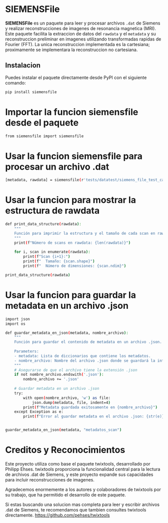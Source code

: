 # SIEMENSFile

**SIEMENSFile** es un paquete para leer y procesar archivos `.dat` de Siemens y realizar reconstrucciones de imagenes de resonancia magnetica (MRI). Este paquete facilita la extraccion de datos del  `rawdata` y el `metadata` y su reconstruccion preliminar en imagenes utilizando transformadas rapidas de Fourier (FFT). La unica reconstruccion implementada es la cartesiana; proximamente se implementara la reconstruccion no cartesiana.

## Instalacion

Puedes instalar el paquete directamente desde PyPI con el siguiente comando:

```bash
pip install siemensfile
```
# Importar la funcion siemensfile desde el paquete
```bash
from siemensfile import siemensfile
```

# Usar la funcion siemensfile para procesar un archivo .dat

```bash
[metadata, rawdata] = siemensfile(r'tests/datatest/siemens_file_test_cartesian_sample.dat', reconstruction="Cartesiana")


```
# Usar la funcion para mostrar la estructura de rawdata

```bash
def print_data_structure(rawdata):
    """
    Función para imprimir la estructura y el tamaño de cada scan en rawdata.
    """
    print(f"Número de scans en rawdata: {len(rawdata)}")
    
    for i, scan in enumerate(rawdata):
        print(f"Scan {i+1}:")
        print(f"  Tamaño: {scan.shape}")
        print(f"  Número de dimensiones: {scan.ndim}")

print_data_structure(rawdata)

```

# Usar la funcion para guardar la metadata en un archivo .json

```bash
import json
import os

def guardar_metadata_en_json(metadata, nombre_archivo):
    """
    Función para guardar el contenido de metadata en un archivo .json.
    
    Parameters:
    - metadata: Lista de diccionarios que contiene los metadatos.
    - nombre_archivo: Nombre del archivo .json donde se guardará la información.
    """
    # Asegurarse de que el archivo tiene la extensión .json
    if not nombre_archivo.endswith('.json'):
        nombre_archivo += '.json'
    
    # Guardar metadata en un archivo .json
    try:
        with open(nombre_archivo, 'w') as file:
            json.dump(metadata, file, indent=4)
        print(f"Metadata guardada exitosamente en {nombre_archivo}")
    except Exception as e:
        print(f"Error al guardar metadata en el archivo .json: {str(e)}")


guardar_metadata_en_json(metadata, "metadatos_scan")
```

# Creditos y Reconocimientos
Este proyecto utiliza como base el paquete twixtools, desarrollado por Philipp Ehses. twixtools proporciona la funcionalidad central para la lectura de archivos .dat de Siemens, y este proyecto expande sus capacidades para incluir reconstrucciones de imagenes.

Agradecemos enormemente a los autores y colaboradores de twixtools por su trabajo, que ha permitido el desarrollo de este paquete.

Si estas buscando una solucion mas completa para leer y escribir archivos .dat de Siemens, te recomendamos que tambien consultes twixtools directamente.
https://github.com/pehses/twixtools